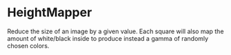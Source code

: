 # HeightMapper
Reduce the size of an image by a given value. Each square will also map the amount of white/black inside to produce instead a gamma of randomly chosen colors.

